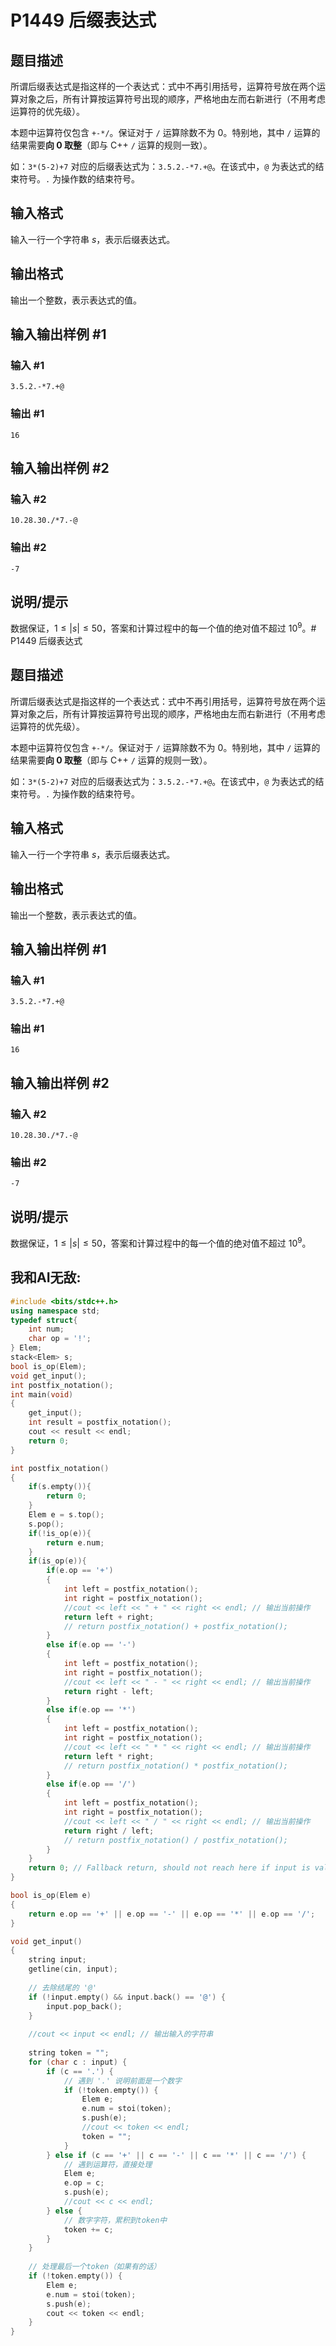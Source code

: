 # P1449 后缀表达式

## 题目描述

所谓后缀表达式是指这样的一个表达式：式中不再引用括号，运算符号放在两个运算对象之后，所有计算按运算符号出现的顺序，严格地由左而右新进行（不用考虑运算符的优先级）。

本题中运算符仅包含 $\texttt{+-*/}$。保证对于 $\texttt{/}$ 运算除数不为 0。特别地，其中 $\texttt{/}$ 运算的结果需要**向 0 取整**（即与 C++ `/` 运算的规则一致）。

如：$\texttt{3*(5-2)+7}$ 对应的后缀表达式为：$\texttt{3.5.2.-*7.+@}$。在该式中，`@` 为表达式的结束符号。`.` 为操作数的结束符号。

## 输入格式

输入一行一个字符串 $s$，表示后缀表达式。

## 输出格式

输出一个整数，表示表达式的值。

## 输入输出样例 #1

### 输入 #1

```
3.5.2.-*7.+@
```

### 输出 #1

```
16
```

## 输入输出样例 #2

### 输入 #2

```
10.28.30./*7.-@
```

### 输出 #2

```
-7
```

## 说明/提示

数据保证，$1 \leq |s| \leq 50$，答案和计算过程中的每一个值的绝对值不超过 $10^9$。# P1449 后缀表达式

## 题目描述

所谓后缀表达式是指这样的一个表达式：式中不再引用括号，运算符号放在两个运算对象之后，所有计算按运算符号出现的顺序，严格地由左而右新进行（不用考虑运算符的优先级）。

本题中运算符仅包含 $\texttt{+-*/}$。保证对于 $\texttt{/}$ 运算除数不为 0。特别地，其中 $\texttt{/}$ 运算的结果需要**向 0 取整**（即与 C++ `/` 运算的规则一致）。

如：$\texttt{3*(5-2)+7}$ 对应的后缀表达式为：$\texttt{3.5.2.-*7.+@}$。在该式中，`@` 为表达式的结束符号。`.` 为操作数的结束符号。

## 输入格式

输入一行一个字符串 $s$，表示后缀表达式。

## 输出格式

输出一个整数，表示表达式的值。

## 输入输出样例 #1

### 输入 #1

```
3.5.2.-*7.+@
```

### 输出 #1

```
16
```

## 输入输出样例 #2

### 输入 #2

```
10.28.30./*7.-@
```

### 输出 #2

```
-7
```

## 说明/提示

数据保证，$1 \leq |s| \leq 50$，答案和计算过程中的每一个值的绝对值不超过 $10^9$。

## 我和AI无敌:
```cpp
#include <bits/stdc++.h>
using namespace std;
typedef struct{
    int num;
    char op = '!';
} Elem;
stack<Elem> s;
bool is_op(Elem);
void get_input();
int postfix_notation();
int main(void)
{
    get_input();
    int result = postfix_notation();
    cout << result << endl;
    return 0;
}

int postfix_notation()
{
    if(s.empty()){
        return 0;
    }
    Elem e = s.top();
    s.pop();
    if(!is_op(e)){
        return e.num;
    }
    if(is_op(e)){
        if(e.op == '+')
        {
            int left = postfix_notation();
            int right = postfix_notation();
            //cout << left << " + " << right << endl; // 输出当前操作
            return left + right;
            // return postfix_notation() + postfix_notation();
        }
        else if(e.op == '-')
        {
            int left = postfix_notation();
            int right = postfix_notation();
            //cout << left << " - " << right << endl; // 输出当前操作
            return right - left;
        }
        else if(e.op == '*')
        {
            int left = postfix_notation();
            int right = postfix_notation();
            //cout << left << " * " << right << endl; // 输出当前操作
            return left * right;
            // return postfix_notation() * postfix_notation();
        }
        else if(e.op == '/')
        {
            int left = postfix_notation();
            int right = postfix_notation();
            //cout << left << " / " << right << endl; // 输出当前操作
            return right / left;
            // return postfix_notation() / postfix_notation();
        }
    }
    return 0; // Fallback return, should not reach here if input is valid
}

bool is_op(Elem e)
{
    return e.op == '+' || e.op == '-' || e.op == '*' || e.op == '/';
}

void get_input()
{
    string input;
    getline(cin, input);
    
    // 去除结尾的 '@'
    if (!input.empty() && input.back() == '@') {
        input.pop_back();
    }
    
    //cout << input << endl; // 输出输入的字符串
    
    string token = "";
    for (char c : input) {
        if (c == '.') {
            // 遇到 '.' 说明前面是一个数字
            if (!token.empty()) {
                Elem e;
                e.num = stoi(token);
                s.push(e);
                //cout << token << endl;
                token = "";
            }
        } else if (c == '+' || c == '-' || c == '*' || c == '/') {
            // 遇到运算符，直接处理
            Elem e;
            e.op = c;
            s.push(e);
            //cout << c << endl;
        } else {
            // 数字字符，累积到token中
            token += c;
        }
    }
    
    // 处理最后一个token（如果有的话）
    if (!token.empty()) {
        Elem e;
        e.num = stoi(token);
        s.push(e);
        cout << token << endl;
    }
}
```